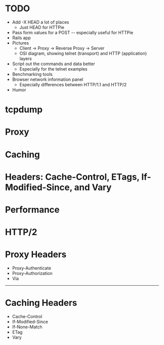 TODO
====

* Add -X HEAD a lot of places
  * Just HEAD for HTTPie
* Pass form values for a POST -- especially useful for HTTPie
* Rails app
* Pictures
  * Client -> Proxy -> Reverse Proxy -> Server
  * OSI diagram, showing telnet (transport) and HTTP (application) layers
* Script out the commands and data better
  * Especially for the telnet examples
* Benchmarking tools
* Browser network information panel
  * Especially differences between HTTP/1.1 and HTTP/2
* Humor


# tcpdump
# Proxy
# Caching
# Headers: Cache-Control, ETags, If-Modified-Since, and Vary
# Performance
# HTTP/2


Proxy Headers
=============

* Proxy-Authenticate
* Proxy-Authorization
* Via

---

Caching Headers
===============

* Cache-Control
* If-Modified-Since
* If-None-Match
* ETag
* Vary


